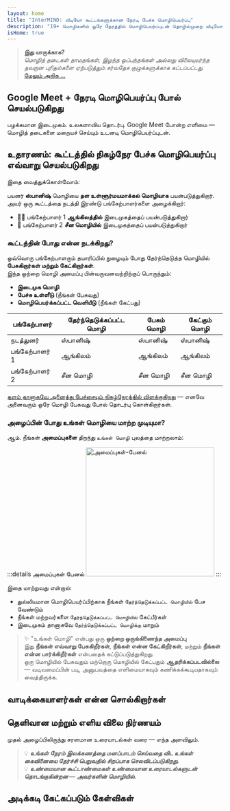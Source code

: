 ```yaml
---
layout: home
title: "InterMIND: வீடியோ கூட்டங்களுக்கான நேரடி பேச்சு மொழிபெயர்ப்பு"
description: "19+ மொழிகளில் ஒரே நேரத்தில் மொழிபெயர்ப்புடன் தொழில்முறை வீடியோ கான்ஃபரன்சிங். தொனி, நோக்கம் மற்றும் சூழலைப் பிடிக்கும் AI-இயங்கும் மொழிபெயர்ப்பு. உலகளவில் சந்திக்கவும், இயல்பாக தொடர்பு கொள்ளவும்."
isHome: true
---
```


<!-- <HeroSection title="Meet in **Any** Language" :typingSpeed="10" text="Live speech translation in video calls. Instant understanding, no barriers."> -->

<HeroSection title="**எந்த** மொழியையும் புரிந்து கொள்ளுங்கள்" :typingSpeed="20" text="வீடியோ கூட்டங்களின் போது ஒரே நேரத்தில் மொழிபெயர்ப்பு. மொழித் தடைகளை உடனடியாக உடைக்கவும்.">
<NavButton buttonLabel="டெமோ பார்க்கவும்" buttonClass="brand" to="/#HowItWorks" eventName="watch_demo" />
<NavButton buttonLabel="உதவியாளர்" buttonClass="alt" to="/chat" eventName="chat_assistant" />
</HeroSection>

<span id="1"></span>
<FeatureBlock
    :card="{
      title: 'மொழிபெயர்ப்பு ≠ புரிதல். அடுத்தது என்ன என்பது இங்கே.',
      details: 'மொழி எதுவாக இருந்தாலும், நீங்கள் ஒரே மொழியைப் பகிர்ந்து கொள்வது போல் உங்கள் குரல் கேட்கப்படுகிறது — மற்றும் புரிந்து கொள்ளப்படுகிறது.',
      items: [
        '✧ இயல்பாக, [நேரடி நேரத்தில்](./product/overview/how-it-works), மற்றும் வசன வரிகள் அல்லது தாமதம் இல்லாமல்.',
        '✧ AI-இயங்கும் மொழிபெயர்ப்பு தொனி, நோக்கம் மற்றும் தொழில்-குறிப்பிட்ட சொற்களைப் பிடிக்கிறது.',
      ],
      link: './product/overview/what-is-intermind',
      src: {
        light: '/media-kit/animals-cartoon-3-2.png',
        dark: '/1d.png',
      },
      inversion: false,
    }"
  />

<span id="2"></span>
<FeatureBlock
    :card="{
      title: 'உங்கள் கூட்டங்களுக்குள் இருக்கும் மனம்',
      details: 'InterMIND ஒவ்வொரு பன்மொழி அழைப்பையும் தெளிவான, தேடக்கூடிய அறிவாக மாற்றுகிறது.',
      items: [
        '✧ **எதையும் கேளுங்கள்** — AI **உங்கள் கூட்டங்கள் முழுவதும்** பதில்களைக் கண்டுபிடிக்கிறது.',
        '✧ பணிகள், உரிமையாளர்கள் மற்றும் காலக்கெடுவை தானாக பிரித்தெடுக்கிறது.',
        '✧ முக்கிய புள்ளிகளை எந்த மொழியிலும் சுருக்கமாக — உடனடியாக.',
      ],
      link: './product/overview/how-it-works#🧩-deep-memory-deep-understanding',
      src: {
        light: '/2l.png',
        dark: '/2d.png',
      },
      inversion: true,
    }"
  />

<span id="3"></span>
<FeatureBlock
    :card="{
      title: 'தீவிர கூட்டங்களுக்காக கட்டப்பட்டது — வெறும் பேசுவதற்கு அல்ல',
      details: 'InterMIND ஒரு [தொழில்முறை-தர வீடியோ கூட்டம் தளம்](./product/overview/video-meeting-platform), இலகுவான ஆட்-ஆன் அல்லது பிளக்இன் அல்ல.',
      items: [
        '✧ 1080p தெளிவுத்திறன், ஸ்மார்ட் சத்தம் அடக்குதல், திட்டமிடல், மிதமான, திரை பகிர்வு, பதிவு, வசன வரிகள், பங்கேற்பாளர் அரட்டை மற்றும் காலண்டர் ஒருங்கிணைப்பு — அனைத்தும் உள்ளமைக்கப்பட்டு, **செல்ல தயார்**.',
      ],
      link: './product/overview/video-meeting-platform',
      src: {
        light: '/3l.mp4',
        dark: '/3d.mp4',
      },
      inversion: false,
    }"
  />

<span id="4"></span>
<FeatureBlock
    :card="{
      title: 'அது முக்கியமான இடத்தில் தனியுரிமை',
      details: 'InterMIND நம்பிக்கை-முக்கியமான உரையாடல்களுக்காக கட்டப்பட்டது — தனியுரிமை மற்றும் கட்டுப்பாடு மிகவும் முக்கியமான இடத்தில்.',
      items: ['✧ [தனியுரிமை மண்டலங்கள்](./product/overview/privacy-architecture) — EU, US, SE Asia', '✧ **பூஜ்ஜிய தரவு பயிற்சி**. மூன்றாம் தரப்பு அணுகல் இல்லை.'],
      link: './product/overview/privacy-architecture',
      src: {
        light: '/4l.png',
        dark: '/4d.png',
      },
      inversion: true,
    }"
  />

> **இது யாருக்காக?**  
> _மொழித் தடைகள் தாமதங்கள், இழந்த ஒப்பந்தங்கள் அல்லது விலையுயர்ந்த தவறான புரிதல்களை ஏற்படுத்தும் சர்வதேச குழுக்களுக்காக கட்டப்பட்டது._ [மேலும் அறிக ...](./product/overview/markets)

<span id="HowItWorks"></span>

## Google Meet + நேரடி மொழிபெயர்ப்பு போல் செயல்படுகிறது

பழக்கமான இடைமுகம். உலகளாவிய தொடர்பு. Google Meet போன்ற எளிமை — மொழித் தடைகளை மறையச் செய்யும் உடனடி மொழிபெயர்ப்புடன்.

<FeatureCards
    :features="[
      {
        title: 'இலவசமாக பதிவு செய்யுங்கள்',
        details: 'உங்கள் மொழியைத் தேர்ந்தெடுத்து [கணக்கை உருவாக்குங்கள்](#Pricing).',
        icon: {
          light: '/signUp.png',
          dark: '/signUp.png',
        },
      },
      {
        title: 'கூட்டத்தைத் தொடங்குங்கள்',
        details: 'உடனடியாக உருவாக்குங்கள் அல்லது முன்கூட்டியே திட்டமிடுங்கள்.',
        icon: {
          light: '/start.png',
          dark: '/start.png',
        },
      },
      {
        title: 'கூட்டத்தில் சேருங்கள்',
        details: 'இணைப்பைக் கிளிக் செய்து, பெயரை உள்ளிட்டு, உடனடியாக சேருங்கள்.',
        icon: {
          light: '/join.png',
          dark: '/join.png',
        },
      },
      {
        title: 'உங்கள் மொழியில் பேசுங்கள்',
        details: 'அனைவரும் தங்கள் சொந்த மொழியில் பேசுகிறார்கள் மற்றும் கேட்கிறார்கள்.',
        icon: {
          light: '/meeting.png',
          dark: '/meeting.png',
        },
      },
    ]"
  />

<!-- <br> -->

<span id="VideoDemo"></span>
<VideoPlayer src="/promo/demo-en-mx.mp4" />

<span id="Example"></span>

## உதாரணம்: கூட்டத்தில் நிகழ்நேர பேச்சு மொழிபெயர்ப்பு எவ்வாறு செயல்படுகிறது

இதை வைத்துக்கொள்வோம்:

பயனர் **ஸ்பானிஷ்** மொழியை **தள உள்ளூர்மயமாக்கல் மொழியாக** பயன்படுத்துகிறார். அவர் ஒரு கூட்டத்தை நடத்தி இரண்டு பங்கேற்பாளர்களை அழைக்கிறார்:

- 🧑‍💼 பங்கேற்பாளர் 1 **ஆங்கிலத்தில்** இடைமுகத்தைப் பயன்படுத்துகிறார்
- 👩 பங்கேற்பாளர் 2 **சீன மொழியில்** இடைமுகத்தைப் பயன்படுத்துகிறார்

### கூட்டத்தின் போது என்ன நடக்கிறது?

ஒவ்வொரு பங்கேற்பாளரும் தயாரிப்பில் நுழையும் போது தேர்ந்தெடுத்த மொழியில் **பேசுகிறார்கள் மற்றும் கேட்கிறார்கள்**.  
இந்த ஒற்றை மொழி அமைப்பு பின்வருவனவற்றிற்குப் பொருந்தும்:

- **இடைமுக மொழி**
- **பேச்சு உள்ளீடு** (நீங்கள் பேசுவது)
- **மொழிபெயர்க்கப்பட்ட வெளியீடு** (நீங்கள் கேட்பது)

| பங்கேற்பாளர் | தேர்ந்தெடுக்கப்பட்ட மொழி | பேசும் மொழி | கேட்கும் மொழி |
| ------------- | ----------------- | --------- | -------- |
| நடத்துனர்          | ஸ்பானிஷ்           | ஸ்பானிஷ்   | ஸ்பானிஷ்  |
| பங்கேற்பாளர் 1 | ஆங்கிலம்           | ஆங்கிலம்   | ஆங்கிலம்  |
| பங்கேற்பாளர் 2 | சீன மொழி           | சீன மொழி   | சீன மொழி  |

[தளம் தானாகவே அனைத்து பேச்சையும் நிகழ்நேரத்தில் விளக்குகிறது](./product/overview/how-it-works) — எனவே அனைவரும் ஒரே மொழி பேசுவது போல் தொடர்பு கொள்கிறார்கள்.

### அழைப்பின் போது உங்கள் மொழியை மாற்ற முடியுமா?

ஆம். நீங்கள் **அமைப்புகளை** திறந்து `உங்கள் மொழி` புலத்தை மாற்றலாம்:

:::details அமைப்புகள் பேனல்
<img src="/settings.png" alt="அமைப்புகள்-பேனல்" width="300px" />
:::

இதை மாற்றுவது என்றால்:

- துல்லியமான மொழிபெயர்ப்பிற்காக நீங்கள் `தேர்ந்தெடுக்கப்பட்ட மொழியில்` பேச வேண்டும்
- நீங்கள் மற்றவர்களை `தேர்ந்தெடுக்கப்பட்ட மொழியில்` கேட்பீர்கள்
- இடைமுகம் தானாகவே `தேர்ந்தெடுக்கப்பட்ட மொழிக்கு` மாறும்

> ✨ "உங்கள் மொழி" என்பது ஒரு **ஒற்றை ஒருங்கிணைந்த அமைப்பு**  
> இது **நீங்கள் எவ்வாறு பேசுகிறீர்கள்**, **நீங்கள் என்ன கேட்கிறீர்கள்**, மற்றும் **நீங்கள் என்ன பார்க்கிறீர்கள்** என்பதைக் கட்டுப்படுத்துகிறது.  
> ஒரு மொழியில் பேசுவதும் மற்றொரு மொழியில் கேட்பதும் **ஆதரிக்கப்படவில்லை** — வடிவமைப்பின் படி, அனுபவத்தை எளிமையாகவும் கணிக்கக்கூடியதாகவும் வைத்திருக்க.

<span id="Testimonials"></span>

## வாடிக்கையாளர்கள் என்ன சொல்கிறார்கள்

<AutoScrollTestimonials testimonialsUrl="/testimonials.json"/>

<span id="Pricing"></span>

## தெளிவான மற்றும் எளிய விலை நிர்ணயம்

முதல் அழைப்பிலிருந்து சரளமான உரையாடல்கள் வரை — எந்த அளவிலும்.

<PricingPlans
    :plans="[
      {
        title: '**அடிப்படை** &nbsp 1 பயனர்',
        price: '**இலவசம்**',
        details: 'கிரெடிட் கார்டு தேவையில்லை',
        items: [
          '**25** கூட்டங்கள்',
          '**100** பங்கேற்பாளர் வீடியோ கூட்டங்கள் [💬](#3)',
          '**30** GB ஒருங்கிணைந்த சேமிப்பு ஒரு பயனருக்கு',
          'உங்கள் அனைத்து கூட்டங்களிலும் தேடுங்கள் [💬](#2)',
          'ஒரே நேர மொழிபெயர்ப்பு [💬](#1)',
        ],
      },
      {
        title: '**புரோ**  &nbsp 1-99 பயனர்கள்',
        price: '**$20** /மாதம்/பயனர், வருடாந்திர கட்டணம்',
        details: 'அல்லது $25 மாதாந்திர கட்டணம்',
        items: [
          '**வரம்பற்ற** கூட்டங்கள்',
          '**150** பங்கேற்பாளர் வீடியோ கூட்டங்கள் [💬](#3)',
          '**2** TB ஒருங்கிணைந்த சேமிப்பு ஒரு பயனருக்கு',
          'உங்கள் அனைத்து கூட்டங்களிலும் தேடுங்கள் [💬](#2)',
          'ஒரே நேர மொழிபெயர்ப்பு [💬](#1)',
        ],
      },
      {
        title: '**வணிகம்** &nbsp 100+ பயனர்கள்',
        price: '**தனிப்பயன் விலை நிர்ணயம்**',
        details: 'தனியுரிமைக்காக உருவாக்கப்பட்டது',
        items: [
          '**வரம்பற்ற** கூட்டங்கள்',
          '**500** பங்கேற்பாளர் வீடியோ கூட்டங்கள் [💬](#3)',
          '**5** TB ஒருங்கிணைந்த சேமிப்பு ஒரு பயனருக்கு',
          'உங்கள் அனைத்து கூட்டங்களிலும் தேடுங்கள் [💬](#2)',
          'ஒரே நேர மொழிபெயர்ப்பு [💬](#1)',
          '**தனியுரிமை மண்டலங்கள்** [💬](#4)',
        ],
      },
    ]">

<AuthButton text="தொடங்குங்கள்" button-class="brand" event-name="get_started_attempt"/>
<AuthButton text="இப்போது வாங்குங்கள்" mode="checkout" eventName="buy_now_attempt" />
<ContactForm buttonText="எங்கள் குழுவுடன் பேசுங்கள்" buttonClass="alt" />
</PricingPlans>

> 💡 **_உங்கள் நேரம் இலக்கணத்தை மனப்பாடம் செய்வதை விட உங்கள் கைவினையை தேர்ச்சி பெறுவதில் சிறப்பாக செலவிடப்படுகிறது._**  
> 💡 **_உண்மையான கூட்டாண்மைகள் உண்மையான உரையாடல்களுடன் தொடங்குகின்றன — அவர்களின் மொழியில்._**

## அடிக்கடி கேட்கப்படும் கேள்விகள்

<span id="FAQ"></span>

<AccordionGroup
    :items="[
      {
        q: 'InterMind எந்தெந்த மொழிகளில் மொழிபெயர்ப்பு சேவையை ஆதரிக்கிறது?',
        a: 'InterMind பின்வரும் 19 மொழிகளில் **நேரடி மொழிபெயர்ப்பை** ஆதரிக்கிறது:<br><br>- العربية (ar) – அரபிக்<br>- Čeština (cs) – செக்<br>- Deutsch (de) – ஜெர்மன்<br>- English (en) – ஆங்கிலம்<br>- Español (es) – ஸ்பானிஷ்<br>- Français (fr) – பிரெஞ்சு<br>- हिन्दी (hi) – ஹிந்தி<br>- Magyar (hu) – ஹங்கேரியன்<br>- Italiano (it) – இத்தாலியன்<br>- 日本語 (ja) – ஜப்பானிய<br>- 한국어 (ko) – கொரியன்<br>- Nederlands (nl) – டச்சு<br>- Polski (pl) – போலிஷ்<br>- Português (pt) – போர்த்துகீஸ்<br>- Русский (ru) – ரஷ்யன்<br>- Türkçe (tr) – துருக்கிய<br>- 中文 (zh) – சீன<br><br>நாங்கள் இந்த பட்டியலை தொடர்ந்து விரிவுபடுத்தி வருகிறோம் — ஒவ்வொரு முக்கிய வெளியீட்டிலும் புதிய மொழிகள் சேர்க்கப்படுகின்றன.',
      },
      {
        q: 'உரிமம் பெற்ற பயனர் என்றால் என்ன மற்றும் பங்கேற்பாளர் என்றால் என்ன?',
        a: '*உரிமம் பெற்ற பயனர்* இலவச அல்லது கட்டண கூட்ட உரிமம் பெற்றவர் மற்றும் அவர்களின் திட்டத்தின் வரம்புகளுக்குள் கூட்டங்களை திட்டமிட முடியும். *பங்கேற்பாளர்கள்* அழைக்கப்பட்டவர்கள் — அவர்களுக்கு **கணக்கு அல்லது உரிமம் தேவையில்லை** மற்றும் எந்த சாதனத்திலிருந்தும் **இலவசமாக** இணைக்க முடியும்.',
      },
      {
        q: 'ஒரு InterMind உரிமத்தை எத்தனை பேர் பயன்படுத்த முடியும்?',
        a: 'ஒவ்வொரு *உரிமம் பெற்ற பயனரும்* **வரம்பற்ற கூட்டங்களை** நடத்த முடியும். பல குழு உறுப்பினர்கள் ஒரே நேரத்தில் கூட்டங்களை நடத்த வேண்டுமானால், ஒவ்வொருவருக்கும் தனித்தனி உரிமம் தேவை.',
      },
      {
        q: 'கூட்டத்தின் அதிகபட்ச கால அளவு என்ன?',
        a: 'அனைத்து திட்டங்களிலும் கூட்டங்கள் **24 மணி நேரம்** வரை நடத்த முடியும்.',
      },
      {
        q: 'நான் நடத்தக்கூடிய கூட்டங்களின் எண்ணிக்கையில் வரம்பு உள்ளதா?',
        a: '*இலவச அடிப்படை* திட்டத்தில் **25 இலவச கூட்டங்கள்** அடங்கும். *Pro* மற்றும் *Business* திட்டங்கள் அதிக பங்கேற்பாளர்கள் மற்றும் கட்டுப்பாட்டுடன் வரம்பற்ற கூட்டங்களை வழங்குகின்றன.',
      },
      {
        q: 'InterMind தரவு தனியுரிமை மற்றும் பாதுகாப்பை எவ்வாறு உறுதி செய்கிறது?',
        a: 'InterMind **வடிவமைப்பிலேயே தனிப்பட்டது**. அனைத்து தரவுகளும் உங்கள் தேர்ந்தெடுக்கப்பட்ட **தனியுரிமை மண்டலத்தில்** செயலாக்கப்பட்டு சேமிக்கப்படுகின்றன — _EU_, _US_, அல்லது _Asia_. நாங்கள் [**GDPR**](https://gdpr.eu), [**CCPA**](https://oag.ca.gov/privacy/ccpa), மற்றும் UAE PDPL ஐ பின்பற்றுகிறோம், மற்றும் **உங்கள் உள்ளடக்கத்தை ஒருபோதும்** பயிற்சி அல்லது மூன்றாம் தரப்பு அணுகலுக்கு பயன்படுத்துவதில்லை. மேம்பட்ட [தனியுரிமை மண்டல கட்டுப்பாடு](./product/overview/privacy-architecture) **Business** திட்டத்தில் கிடைக்கிறது.',
      },
      {
        q: 'திட்டத்தை வாங்குவதற்கு முன் InterMind ஐ முயற்சி செய்ய முடியுமா?',
        a: 'நிச்சயமாக. *இலவச அடிப்படை* திட்டம் **25 இலவச கூட்டங்களுடன்** முக்கிய அம்சங்களுக்கு முழு அணுகலை வழங்குகிறது — **ஒரே நேர மொழிபெயர்ப்பு** மற்றும் **கூட்ட தேடல்** உட்பட. கிரெடிட் கார்டு தேவையில்லை. எந்த நேரத்திலும் மேம்படுத்தலாம்.',
      },
      {
        q: 'எனக்கு உதவி அல்லது ஆதரவு தேவைப்பட்டால் என்ன செய்வது?',
        a: 'எங்கள் [உதவி மையத்தின்](./resources/help) மூலம் ஆதரவு கிடைக்கிறது. *Business* பயனர்கள் பிரத்யேக தொடர்புடன் **முன்னுரிமை ஆதரவை** பெறுகிறார்கள்.',
      },
      {
        q: 'எனது சந்தாவை (மேம்படுத்துதல், தரம் குறைத்தல், அல்லது ரத்து செய்தல்) எவ்வாறு நிர்வகிப்பது?',
        a: 'உங்கள் **கணக்கு அமைப்புகள்** மூலம் எந்த நேரத்திலும் உங்கள் திட்டத்தை மாற்றலாம். மாற்றங்கள் **உடனடியாக** நடைமுறைக்கு வரும். ரத்துசெய்தலுக்கு, *மாதாந்திர திட்டங்கள்* பில்லிங் சுழற்சியின் முடிவில் ரத்து செய்யப்படும். *வருடாந்திர திட்டங்கள்* **விகிதாசார திரும்பப்பெறலுக்கு** ரத்து செய்யப்படலாம்.',
      },
      {
        q: 'வெபினார்கள் அல்லது பெரிய நிகழ்வுகளுக்கு InterMind ஐ பயன்படுத்த முடியுமா?',
        a: 'ஆம். *Pro* மற்றும் *Business* திட்டங்கள் **பெரிய கூட்டங்கள் மற்றும் வெபினார்களுக்கு** ஏற்றவை — *Business* இல் **500 பங்கேற்பாளர்கள்** வரை ஆதரவுடன்.',
      },
    ]"/>

<HomeFooter
    :columns="[
      {
        title: 'தயாரிப்பு',
        links: [
          { text: 'கண்ணோட்டம்', link: './product/overview/what-is-intermind' },
          { text: 'தொடங்குதல்', link: './product/guide/getting-started' },
          { text: 'சான்றுகள்', link: '#Testimonials' },
          { text: 'விலை நிர்ணயம்', link: '#Pricing' },
        ],
      },
      {
        title: 'ஆதரவு',
        links: [
          { text: 'ஆதரவு பெறுங்கள்', link: './resources/help' },
          { text: 'அடிக்கடி கேட்கப்படும் கேள்விகள்', link: '#FAQ' },
          { text: 'தனியுரிமை கொள்கை', link: './resources/company/Privacy-Policy' },
          { text: 'AI சட்ட வழிகாட்டி', link: './resources/company/legal-regulations-for-ai-services' },
          { text: 'சேவை நிலை', link: 'https://status.mind.com/' },
          // { text: 'Privacy Settings', link: '#' },
        ],
      },
      {
        title: 'வளங்கள்',
        links: [
          { text: 'வலைப்பதிவு', link: './blog/' },
          { text: 'பிராண்ட் சொத்துக்கள்', link: './resources/media-kit' },
          { text: 'AI API / LLM ஆவணங்கள்', link: 'https://mind.com/llms-full.txt' },
        ],
      },
      {
        title: 'நிறுவனம்',
        links: [
          { text: 'எங்களைப் பற்றி', link: './resources/company/about' },
          { text: 'குழு', link: './resources/company/team' },
          { text: 'வேலைவாய்ப்புகள்', link: './resources/company/careers' },
          { text: 'தொடர்புகள்', link: './resources/company/contacts' },
        ],
      },
    ]"/>